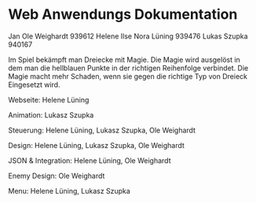 # Web Anwendungs Dokumentation    

Jan Ole Weighardt           939612
Helene Ilse Nora Lüning     939476
Lukas Szupka                940167

Im Spiel bekämpft man Dreiecke mit Magie.
Die Magie wird ausgelöst in dem man die hellblauen Punkte in der richtigen Reihenfolge verbindet. Die Magie macht mehr Schaden, wenn sie gegen die richtige Typ von Dreieck Eingesetzt wird.

Webseite: Helene Lüning

Animation: Lukasz Szupka
 
Steuerung: Helene Lüning, Lukasz Szupka, Ole Weighardt

Design: Helene Lüning, Lukasz Szupka, Ole Weighardt

JSON & Integration: Helene Lüning, Ole Weighardt

Enemy Design: Ole Weighardt

Menu: Helene Lüning, Lukasz Szupka

